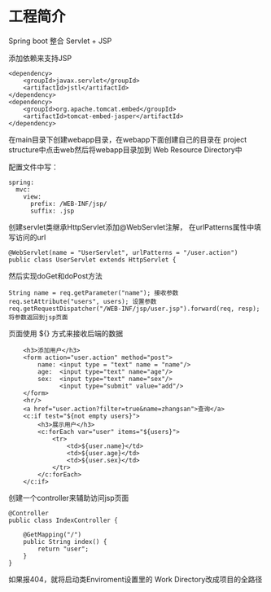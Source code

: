 # 工程简介
Spring boot 整合 Servlet + JSP

添加依赖来支持JSP
    
    <dependency>
        <groupId>javax.servlet</groupId>
        <artifactId>jstl</artifactId>
    </dependency>
    <dependency>
        <groupId>org.apache.tomcat.embed</groupId>
        <artifactId>tomcat-embed-jasper</artifactId>
    </dependency>

在main目录下创建webapp目录，在webapp下面创建自己的目录在
project structure中点击web然后将webapp目录加到
Web Resource Directory中

配置文件中写：

    spring:
      mvc:
        view:
          prefix: /WEB-INF/jsp/
          suffix: .jsp
          
 创建servlet类继承HttpServlet添加@WebServlet注解，
 在urlPatterns属性中填写访问的url
 
    @WebServlet(name = "UserServlet", urlPatterns = "/user.action")
    public class UserServlet extends HttpServlet {
    
然后实现doGet和doPost方法
    
    String name = req.getParameter("name"); 接收参数
    req.setAttribute("users", users); 设置参数
    req.getRequestDispatcher("/WEB-INF/jsp/user.jsp").forward(req, resp);将参数返回到jsp页面
    
页面使用 ${} 方式来接收后端的数据
    
        <h3>添加用户</h3>
        <form action="user.action" method="post">
            name: <input type = "text" name = "name"/>
            age:  <input type="text" name="age"/>
            sex:  <input type="text" name="sex"/>
                  <input type="submit" value="add"/>
        </form>
        <hr/>
        <a href="user.action?filter=true&name=zhangsan">查询</a>
        <c:if test="${not empty users}">
            <h3>展示用户</h3>
            <c:forEach var="user" items="${users}">
                <tr>
                    <td>${user.name}</td>
                    <td>${user.age}</td>
                    <td>${user.sex}</td>
                </tr>
            </c:forEach>
        </c:if>

创建一个controller来辅助访问jsp页面

    @Controller
    public class IndexController {
    
        @GetMapping("/")
        public String index() {
            return "user";
        }
    }
    
如果报404，就将启动类Enviroment设置里的
Work Directory改成项目的全路径